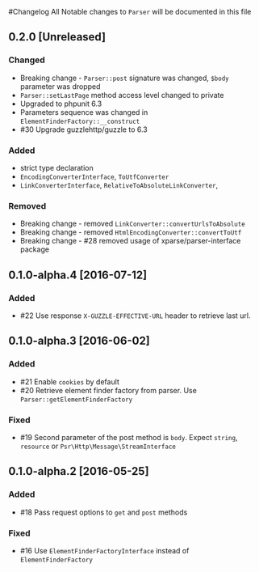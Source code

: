 #Changelog
All Notable changes to `Parser` will be documented in this file
## 0.2.0 [Unreleased]

### Changed
- Breaking change - `Parser::post` signature was changed, `$body` parameter was dropped
- `Parser::setLastPage` method access level changed to private
- Upgraded to phpunit 6.3
- Parameters sequence was changed in `ElementFinderFactory::__construct`
- #30 Upgrade guzzlehttp/guzzle to 6.3

### Added
- strict type declaration
- `EncodingConverterInterface`, `ToUtfConverter` 
- `LinkConverterInterface`, `RelativeToAbsoluteLinkConverter`, 

### Removed
- Breaking change - removed `LinkConverter::convertUrlsToAbsolute`
- Breaking change - removed `HtmlEncodingConverter::convertToUtf`
- Breaking change - #28 removed usage of xparse/parser-interface package

## 0.1.0-alpha.4 [2016-07-12]

### Added
- #22 Use response `X-GUZZLE-EFFECTIVE-URL` header to retrieve last url.    

## 0.1.0-alpha.3 [2016-06-02]

### Added
- #21 Enable `cookies` by default
- #20 Retrieve element finder factory from parser. Use `Parser::getElementFinderFactory`

### Fixed
- #19 Second parameter of the post method is `body`. Expect `string`, `resource` or `Psr\Http\Message\StreamInterface`

## 0.1.0-alpha.2 [2016-05-25]

### Added
- #18 Pass request options to `get` and `post` methods

### Fixed
- #16 Use `ElementFinderFactoryInterface` instead of `ElementFinderFactory`
